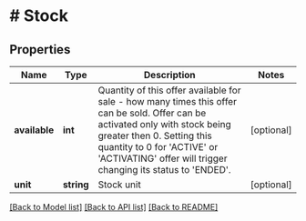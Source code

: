 # # Stock

## Properties

Name | Type | Description | Notes
------------ | ------------- | ------------- | -------------
**available** | **int** | Quantity of this offer available for sale - how many times this offer can be sold. Offer can be activated only with stock being greater then 0. Setting this quantity to 0 for &#39;ACTIVE&#39; or &#39;ACTIVATING&#39; offer will trigger changing its status to &#39;ENDED&#39;. | [optional]
**unit** | **string** | Stock unit | [optional]

[[Back to Model list]](../../README.md#models) [[Back to API list]](../../README.md#endpoints) [[Back to README]](../../README.md)
